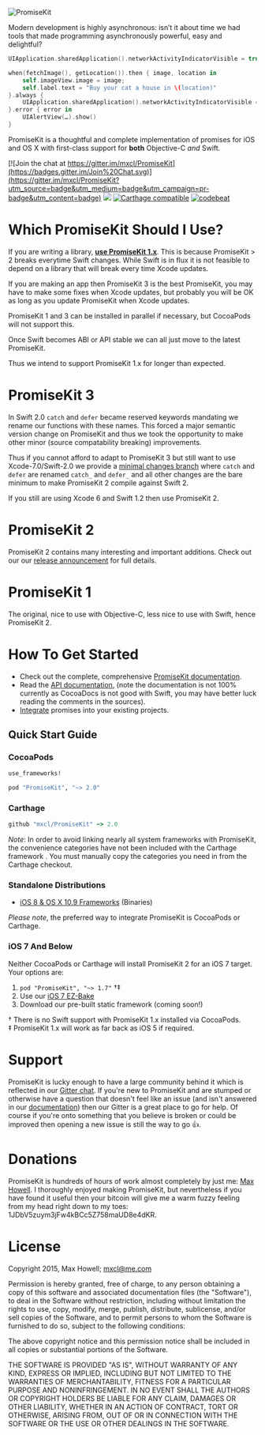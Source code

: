 ![PromiseKit](http://methylblue.com/junk/PMKBanner.png)

Modern development is highly asynchronous: isn’t it about time we had tools that made programming asynchronously powerful, easy and delightful?

```swift
UIApplication.sharedApplication().networkActivityIndicatorVisible = true

when(fetchImage(), getLocation()).then { image, location in
    self.imageView.image = image;
    self.label.text = "Buy your cat a house in \(location)"
}.always {
    UIApplication.sharedApplication().networkActivityIndicatorVisible = false
}.error { error in
    UIAlertView(…).show()
}
```

PromiseKit is a thoughtful and complete implementation of promises for iOS and OS X with first-class support for **both** Objective-C *and* Swift.

[![Join the chat at https://gitter.im/mxcl/PromiseKit](https://badges.gitter.im/Join%20Chat.svg)](https://gitter.im/mxcl/PromiseKit?utm_source=badge&utm_medium=badge&utm_campaign=pr-badge&utm_content=badge) ![](https://img.shields.io/cocoapods/v/PromiseKit.svg?label=Current%20Release)  [![Carthage compatible](https://img.shields.io/badge/Carthage-compatible-4BC51D.svg)](https://github.com/Carthage/Carthage)
[![codebeat](https://codebeat.co/badges/6a2fc7b4-cc8f-4865-a81d-644edd38c662)](https://codebeat.co/projects/github-com-mxcl-promisekit)

# Which PromiseKit Should I Use?

If you are writing a library, [**use PromiseKit 1.x**](https://github.com/mxcl/PromiseKit/tree/legacy-1.x). This is because PromiseKit > 2 breaks everytime Swift changes. While Swift is in flux it is not feasible to depend on a library that will break every time Xcode updates.

If you are making an app then PromiseKit 3 is the best PromiseKit, you may have to make some fixes when Xcode updates, but probably you will be OK as long as you update PromiseKit when Xcode updates.

PromiseKit 1 and 3 can be installed in parallel if necessary, but CocoaPods will not support this.

Once Swift becomes ABI or API stable we can all just move to the latest PromiseKit.

Thus we intend to support PromiseKit 1.x for longer than expected.


# PromiseKit 3

In Swift 2.0 `catch` and `defer` became reserved keywords mandating we rename our functions with these names. This forced a major semantic version change on PromiseKit and thus we took the opportunity to make other minor (source compatability breaking) improvements.

Thus if you cannot afford to adapt to PromiseKit 3 but still want to use Xcode-7.0/Swift-2.0 we provide a [minimal changes branch] where `catch` and `defer` are renamed `catch_` and `defer_` and all other changes are the bare minimum to make PromiseKit 2 compile against Swift 2.

If you still are using Xcode 6 and Swift 1.2 then use PromiseKit 2.

[minimal changes branch]: https://github.com/mxcl/PromiseKit/tree/swift-2.0-minimal-changes

# PromiseKit 2

PromiseKit 2 contains many interesting and important additions. Check out our our [release announcement](http://promisekit.org/PromiseKit-2.0-Released) for full details.

# PromiseKit 1

The original, nice to use with Objective-C, less nice to use with Swift, hence PromiseKit 2.


# How To Get Started

* Check out the complete, comprehensive [PromiseKit documentation](http://promisekit.org).
* Read the [API documentation](http://cocoadocs.org/docsets/PromiseKit/), (note the documentation is not 100% currently as CocoaDocs is not good with Swift, you may have better luck reading the comments in the sources).
* [Integrate](http://promisekit.org/getting-started) promises into your existing projects.

## Quick Start Guide

### CocoaPods

```ruby
use_frameworks!

pod "PromiseKit", "~> 2.0"
```

### Carthage
```ruby
github "mxcl/PromiseKit" ~> 2.0
```

*Note*: In order to avoid linking nearly all system frameworks with PromiseKit, the convenience categories have not been included with the Carthage framework . You must manually copy the categories you need in from the Carthage checkout.

### Standalone Distributions

* [iOS 8 & OS X 10.9  Frameworks](https://github.com/mxcl/PromiseKit/releases/download/2.2.2/PromiseKit-2.2.2.zip) (Binaries)

*Please note*, the preferred way to integrate PromiseKit is CocoaPods or Carthage.

###  iOS 7 And Below

Neither CocoaPods or Carthage will install PromiseKit 2 for an iOS 7 target. Your options are:

 1. `pod "PromiseKit", "~> 1.7"` †‡
 2. Use our [iOS 7 EZ-Bake](https://github.com/PromiseKit/EZiOS7)
 3. Download our pre-built static framework (coming soon!)

† There is no Swift support with PromiseKit 1.x installed via CocoaPods.<br>‡ PromiseKit 1.x will work as far back as iOS 5 if required.


# Support

PromiseKit is lucky enough to have a large community behind it which is reflected in our [Gitter chat](https://gitter.im/mxcl/PromiseKit). If you're new to PromiseKit and are stumped or otherwise have a question that doesn't feel like an issue (and isn't answered in our [documentation](http://promisekit.org/introduction)) then our Gitter is a great place to go for help. Of course if you're onto something that you believe is broken or could be improved then opening a new issue is still the way to go 👍.


# Donations

PromiseKit is hundreds of hours of work almost completely by just me: [Max Howell](https://twitter.com/mxcl). I thoroughly enjoyed making PromiseKit, but nevertheless if you have found it useful then your bitcoin will give me a warm fuzzy feeling from my head right down to my toes: 1JDbV5zuym3jFw4kBCc5Z758maUD8e4dKR.


# License

Copyright 2015, Max Howell; <mxcl@me.com>

Permission is hereby granted, free of charge, to any person obtaining a copy
of this software and associated documentation files (the "Software"), to deal
in the Software without restriction, including without limitation the rights
to use, copy, modify, merge, publish, distribute, sublicense, and/or sell
copies of the Software, and to permit persons to whom the Software is
furnished to do so, subject to the following conditions:

The above copyright notice and this permission notice shall be included in
all copies or substantial portions of the Software.

THE SOFTWARE IS PROVIDED "AS IS", WITHOUT WARRANTY OF ANY KIND, EXPRESS OR
IMPLIED, INCLUDING BUT NOT LIMITED TO THE WARRANTIES OF MERCHANTABILITY,
FITNESS FOR A PARTICULAR PURPOSE AND NONINFRINGEMENT. IN NO EVENT SHALL THE
AUTHORS OR COPYRIGHT HOLDERS BE LIABLE FOR ANY CLAIM, DAMAGES OR OTHER
LIABILITY, WHETHER IN AN ACTION OF CONTRACT, TORT OR OTHERWISE, ARISING FROM,
OUT OF OR IN CONNECTION WITH THE SOFTWARE OR THE USE OR OTHER DEALINGS IN
THE SOFTWARE.
